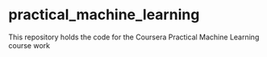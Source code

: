 # practical_machine_learning
This repository holds the code for the Coursera Practical Machine Learning course work
